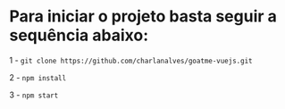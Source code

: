 # Para iniciar o projeto basta seguir a sequência abaixo:
1 - `git clone https://github.com/charlanalves/goatme-vuejs.git`

2 - `npm install`

3 - `npm start`

